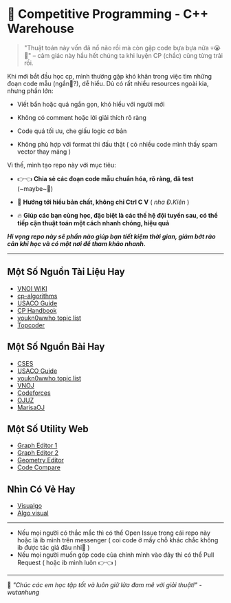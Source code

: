 # 📘 Competitive Programming - C++ Warehouse

> "Thuật toán này vốn đã nổ não rồi mà còn gặp code bựa bựa nữa 💀😭🥀" – cảm giác này hầu hết chúng ta khi luyện CP (chắc) cũng từng trải rồi.



Khi mới bắt đầu học cp, mình thường gặp khó khăn trong việc tìm những đoạn code mẫu (ngắn🐧?), dễ hiểu. Dù có rất nhiều resources ngoài kia, nhưng phần lớn:

- Viết bẩn hoặc quá ngắn gọn, khó hiểu với người mới

- Không có comment hoặc lời giải thích rõ ràng

- Code quá tối ưu, che giấu logic cơ bản

- Không phù hợp với format thi đấu thật ( có nhiều code mình thấy spam vector thay mảng )


Vì thế, mình tạo repo này với mục tiêu:

- 👉👈 **Chia sẻ các đoạn code mẫu chuẩn hóa, rõ ràng, đã test** (~maybe~🐧)

- 🧠 **Hướng tới hiểu bản chất, không chỉ Ctrl C V** ( *nha Đ.Kiên* )

- 🔥 **Giúp các bạn cùng học, đặc biệt là các thế hệ đội tuyển sau, có thể tiếp cận thuật toán một cách nhanh chóng, hiệu quả**

***Hi vọng repo này sẽ phần nào giúp bạn tiết kiệm thời gian, giảm bớt rào cản khi học và có một nơi để tham khảo nhanh.***

---

## Một Số Nguồn Tài Liệu Hay
- [VNOI WIKI](https://wiki.vnoi.info/)
- [cp-algorithms](https://cp-algorithms.com/index.html)
- [USACO Guide](https://usaco.guide/dashboard/)
- [CP Handbook](https://usaco.guide/CPH.pdf#page=3)
- [youkn0wwho topic list](https://youkn0wwho.academy/topic-list)
- [Topcoder](https://www.topcoder.com/thrive/tracks?track=Competitive%20Programming)
## Một Số Nguồn Bài Hay
- [CSES](https://cses.fi/problemset/list/)
- [USACO Guide](https://usaco.guide/dashboard/)
- [youkn0wwho topic list](https://youkn0wwho.academy/topic-list)
- [VNOJ](https://oj.vnoi.info/)
- [Codeforces](https://codeforces.com/problemset#)
- [OJUZ](https://oj.uz/)
- [MarisaOJ](https://marisaoj.com/)
## Một Số Utility Web
- [Graph Editor 1](https://anacc22.github.io/another_graph_editor/)
- [Graph Editor 2](https://csacademy.com/app/graph_editor/)
- [Geometry Editor](https://csacademy.com/app/geometry_widget/)
- [Code Compare](https://csacademy.com/app/diffing_tool/)
## Nhìn Có Vẻ Hay
- [Visualgo](https://visualgo.net/en)
- [Algo visual](https://algorithm-visualizer.org/)
---

- Nếu mọi người có thắc mắc thì có thể Open Issue trong cái repo này hoặc là ib mình trên messenger ( coi code ở mấy chỗ khác chắc không ib được tác giả đâu nhỉ🐧 )
- Nếu mọi người muốn góp code của chính mình vào đây thì có thể Pull Request ( hoặc ib mình luôn 👉👈 )

---
🎯 *"Chúc các em học tập tốt và luôn giữ lửa đam mê với giải thuật!" -wutanhung*
